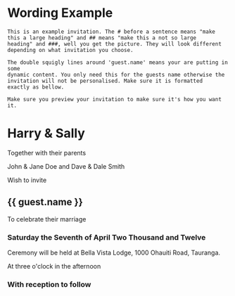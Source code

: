 # Wording Example

    This is an example invitation. The # before a sentence means "make 
    this a large heading" and ## means "make this a not so large 
    heading" and ###, well you get the picture. They will look different 
    depending on what invitation you choose.

    The double squigly lines around 'guest.name' means your are putting in some
    dynamic content. You only need this for the guests name otherwise the
    invitation will not be personalised. Make sure it is formatted
    exactly as bellow.

    Make sure you preview your invitation to make sure it's how you want it.

# Harry & Sally

Together with their parents

John & Jane Doe and Dave & Dale Smith

Wish to invite

## {{ guest.name }}

To celebrate their marriage

### Saturday the Seventh of April Two Thousand and Twelve 

Ceremony will be held at Bella Vista Lodge, 1000 Ohauiti Road, Tauranga.

At three o'clock in the afternoon

### With reception to follow
